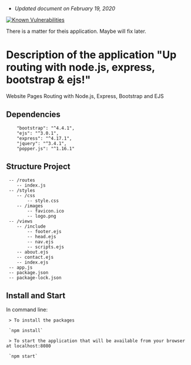 * _Updated document on February 19, 2020_

[![Known Vulnerabilities](https://snyk.io/test/github/napthees/up-routing-node.js-express-ejs/badge.svg?targetFile=package.json)](https://snyk.io/test/github/napthees/up-routing-node.js-express-ejs?targetFile=package.json)

There is a matter for theis application. Maybe will fix later.

# Description of the application "Up routing with node.js, express, bootstrap & ejs!"

Website Pages Routing with Node.js, Express, Bootstrap and EJS

## Dependencies

```
    "bootstrap": "^4.4.1",
    "ejs": "^3.0.1",
    "express": "^4.17.1",
    "jquery": "^3.4.1",
    "popper.js": "^1.16.1"
```

## Structure Project

```
 -- /routes
    -- index.js
 -- /styles
    -- /css
        -- style.css
    -- /images
        -- favicon.ico
        -- logo.png
 -- /views
    -- /include
        -- footer.ejs
        -- head.ejs
        -- nav.ejs
        -- scripts.ejs
    -- about.ejs
    -- contact.ejs
    -- index.ejs
 -- app.js
 -- package.json
 -- package-lock.json
```
## Install and Start

In command line:

```
 > To install the packages
```
     `npm install`
```
 > To start the application that will be available from your browser at localhost:8080
```
     `npm start`
